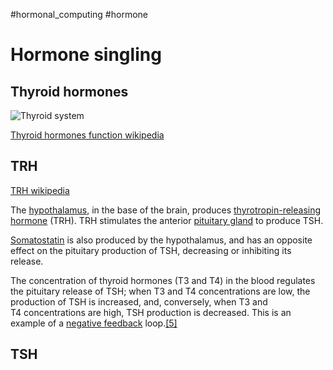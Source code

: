 #hormonal_computing 
#hormone 

# Hormone singling

## Thyroid hormones
![Thyroid system](https://upload.wikimedia.org/wikipedia/commons/thumb/d/d1/Thyroid_system.svg/330px-Thyroid_system.svg.png)

[Thyroid hormones function wikipedia](https://en.wikipedia.org/wiki/Thyroid_hormones)

## TRH
[TRH wikipedia](https://en.wikipedia.org/wiki/Thyrotropin-releasing_hormone)

The [hypothalamus](https://en.wikipedia.org/wiki/Hypothalamus), in the base of the brain, produces [thyrotropin-releasing hormone](https://en.wikipedia.org/wiki/Thyrotropin-releasing_hormone) (TRH). TRH stimulates the anterior [pituitary gland](https://en.wikipedia.org/wiki/Pituitary_gland) to produce TSH.

[Somatostatin](https://en.wikipedia.org/wiki/Somatostatin) is also produced by the hypothalamus, and has an opposite effect on the pituitary production of TSH, decreasing or inhibiting its release.

The concentration of thyroid hormones (T3 and T4) in the blood regulates the pituitary release of TSH; when T3 and T4 concentrations are low, the production of TSH is increased, and, conversely, when T3 and T4 concentrations are high, TSH production is decreased. This is an example of a [negative feedback](https://en.wikipedia.org/wiki/Negative_feedback) loop.[[5]](https://en.wikipedia.org/wiki/Thyroid-stimulating_hormone#cite_note-pmid24073798-5)


## TSH

